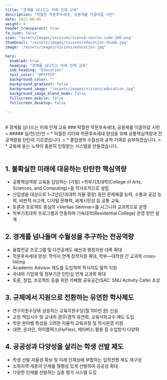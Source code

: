 ```yaml
---
title: "경계를 넘나드는 미래 인재 교육"
description: "탁월한 학문후속세대, 공동체를 이끌어갈 시민"
date: 2022-08-05
weight: 4
header_transparent: true
fa_icon: false
icon: "assets/images/services/icons8-source-code-100.png"
thumbnail: "/assets/images/visions/education-thumb.jpg"
image: "/assets/images/visions/education.jpg"

hero:
  enabled: true
  heading: "경계를 넘나드는 미래 인재 교육"
  sub_heading: "Education"
  text_color: "#FFFFFF"
  background_color: ""
  background_gradient: false
  background_image: "/assets/images/visions/education.jpg"
  background_image_blend_mode: false
  fullscreen_mobile: false
  fullscreen_desktop: false

---
```

<br>
# 경계를 넘나드는 미래 인재 교육
### 탁월한 학문후속세대, 공동체를 이끌어갈 시민


<br>
> ##### 실/천/선/언
> * 탁월한 리더와 학문후속세대 양성을 위해 공통핵심역량과 전공역량을 탄탄히 기르겠습니다.
> * 졸업생의 수월성과 공적 기여로 승부하겠습니다. 
> * 교육에 쏟는 노력이 충분히 인정받는 시스템을 만들겠습니다.


<br>
<br>

## 1. 불확실한 미래에 대응하는 탄탄한 핵심역량
- 공통핵심역량 교육을 담당하는 (가칭) \<학부기초대학(College of Arts, Sciences, and Computing)\>을 학사조직으로 설립
- 신입생을 대상으로 1~2년(단과대학 자율 결정) 동안 문제해결 능력, 소통과 공감 능력, 비판적 사고력, 디지털 문해력, 세계시민성 등 공통 교육
- 토론과 프로젝트 중심의 \<Veritas Seminar\>를 시그니처 교과목으로 운영
- 학부기초대학 프로그램과 연동하여 기숙대학(Residential College) 운영 방안 설계

## 2. 경계를 넘나들며 수월성을 추구하는 전공역량
- 융합전공 프로그램 및 다전공제도 예산과 행정지원 대폭 확대
- 학문후속세대 양성: 학석사 연계 장학지원 확대, 학부—대학원 간 교과목 cross-listing
- Academic Advisor 제도를 도입하여 학사지도 밀착 지원
- 국내외 기업체 및 정부기관 인턴십 연계 교과목 확대
- 토론, 창업, 프로젝트 등을 위한 카페형 공유공간(SAC: SNU Activity Cafe) 조성

## 3. 규제에서 지원으로 전환하는 유연한 학사제도
- 연구지원수당에 상응하는 교육지원수당(월 100만 원) 신설
- 교원 책임시수 및 교내외 겸무/겸직 유연화, 교육석좌교수 제도 도입
- 학문 분야별 특성을 고려한 자율적 교육과정 및 학사운영 지원
- 대면, 온라인, 하이플렉스(HyFlex), 메타버스 활용 등 수업방식 다양화

## 4. 공공성과 다양성을 살리는 학생 선발 제도
- 학생 선발 자율권 확보 및 미래 인재상에 부합하는 입학전형 제도 재구성
- 소외지역·계층의 인재를 형평성 있게 선발하여 공공성 확대 
- 다양한 인재를 선발하는 심층 평가 시스템 도입